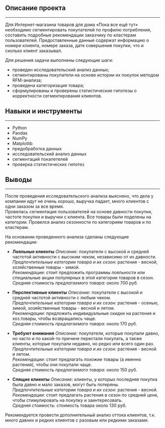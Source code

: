 ## **Описание проекта**
__________________________________________________________________________________________________________________________________________________________________________
Для Интернет-магазина товаров для дома «Пока все ещё тут» необходимо сегментировать покупателей по профилю потребления, составить подробные рекомендации заказчику по кластерам пользователей.
Предоставленные данные содержат информацию о номере клиента, номере заказа, дате совершения покупки, что и сколько клиент заказывал.  

Для решения задачи выполнены следующие шаги:

- проведен исследовательский анализ данных;
- сегментированы покупатели на основе истории их покупок методом RFM-анализа;
- проведена категоризация товара;
- сформулированы и проверены статистические гипотезы о корректности сегментирования клиентов.

## **Навыки и инструменты**  
_________________________________________________________________________________________________________________________________________________________________________
- Python
- Pandas
- NumPy
- Matplotlib
- предобработка данных
- исследовательский анализ данных
- сегментаций покапетелей
- проверка статистических гипотез

## **Выводы**
___________________________________________________________________________________________________________________________________________________________________________

После проведения исследовательского анализа выяснено, что дела у компании идут не очень хорошо, выручка падает, много клиентов с одни заказом за все время.  
Провелась сегментация пользователей на основе давности покупки, частоте покупки и выручки с клиента. Все товары были поделены на категории. Провелся анализ сезонности по категориям товаров и по кластерам. 

На основании проведенного анализа сделаны следующие рекомендации: 
 - **Лояльные клиенты** 
*Описание*: покупатели с высокой и средней частотой активности с высоким чеком, независимо от их давности.  
*Предпочтительные категории товара и их сезон*: растения - весной, хозяйственные товары - зимой.  
*Рекомендации*: стоит предложить программы лояльности или специальные акции популярных в этой категории товаров в сезон.  
*Средняя стоимость предлагаемого товара*: около 700 руб. 

- **Перспективные клиенты** 
*Описание*: покупатели с высокой и средней частотой активности с любым чеком.  
*Предпочтительные категории товара и их сезон*: растения - осенью, зимой, хозяйственные товары - весной и летом.  
*Рекомендации*: предложить индивидуальные скидки на растения и хоз.товары, чтобы возвращались чаще.  
*Средняя стоимость предлагаемого товара*: около 170 руб. 

- **Требуют внимания** 
*Описание*: покупатели, которые покупали давно, но часто и по какой-то причине перестали покупать, а также клиенты, которые покупали недавно, но редко или всего один раз.   
*Предпочтительные категории товара и их сезон*: растения - весной и  летом.  
*Рекомендации*: стоит предлагать похожие товары (а именно растения), чтобы они покупали чаще.  
*Средняя стоимость предлагаемого товара*: около 150 руб. 

- **Спящие клиенты** 
*Описание*: клиенты, у которых последняя покупка была давно и мало заказов, могут быть потеряны.  
*Предпочтительные категории товара и их сезон*: растения - весной.  
*Рекомендации*: стоит предлагать растения в сезон по средней цене, чтобы стимулировать на покупку и заинтересовать.  
*Средняя стоимость*: стоимость товара около 130 руб.  

Рекомендуется провести дополнительный анализ оттока клиентов, т.к. много давних и редких клиентов с разовым или редкими заказами.
